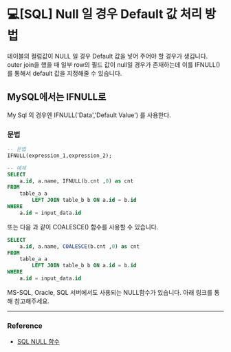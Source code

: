 # 💻[SQL] Null 일 경우 Default 값 처리 방법 

테이블의 컬럼값이 NULL 일 경우 Default 값을 넣어 주어야 할 경우가 생깁니다. outer join을 했을 때 일부 row의 필드 값이 null일 경우가 존재하는데 이를 IFNULL()를 통해서 default 값을 지정해줄 수 있습니다.

## MySQL에서는 IFNULL로
 My Sql 의 경우엔 IFNULL('Data','Default Value') 를 사용한다. 

### 문법
```sql
-- 문법
IFNULL(expression_1,expression_2);

-- 예제
SELECT
	a.id, a.name, IFNULL(b.cnt ,0) as cnt
FROM
	table_a a
        LEFT JOIN table_b b ON a.id = b.id
WHERE
	a.id = input_data.id
```

또는 다음 과 같이 COALESCE() 함수를 사용할 수 있습니다.

```sql
SELECT
	a.id, a.name, COALESCE(b.cnt ,0) as cnt
FROM
	table_a a
        LEFT JOIN table_b b ON a.id = b.id
WHERE
	a.id = input_data.id
```

MS-SQL, Oracle, SQL 서버에서도 사용되는 NULL함수가 있습니다. 아래 링크를 통해 참고해주세요.
___
### Reference
- [SQL NULL 함수](https://www.w3schools.com/sql/sql_isnull.asp)